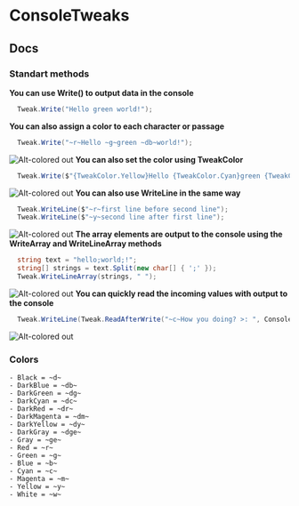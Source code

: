 # ConsoleTweaks
## Docs
### Standart methods
**You can use Write() to output data in the console**
```c#
  Tweak.Write("Hello green world!");
```
**You can also assign a color to each character or passage**
```c#
  Tweak.Write("~r~Hello ~g~green ~db~world!");
```
![Alt-colored out](https://sun9-24.userapi.com/impg/8xecKOzTmKUyKUruOfOODpPmg1f2-pCGJ6IkCw/zdzq6Ja6ZLg.jpg?size=961x485&quality=96&proxy=1&sign=12c5220b07136c4b8948445942dd483c&type=album "Орк")
**You can also set the color using TweakColor**
```c#
  Tweak.Write($"{TweakColor.Yellow}Hello {TweakColor.Cyan}green {TweakColor.Magenta}world!");
```
![Alt-colored out](https://sun9-23.userapi.com/impg/5qtNrB0wKYPYvUmaeo-otREJBR74kDICWLUMsQ/RzC3Yv59hCQ.jpg?size=953x470&quality=96&proxy=1&sign=2c4b512d91dfab060a3ee3a99d08bf47&type=album "Орк")
**You can also use WriteLine in the same way**
```c#
  Tweak.WriteLine($"~r~first line before second line");
  Tweak.WriteLine($"~y~second line after first line");
```
![Alt-colored out](https://sun9-67.userapi.com/impg/_1J-MEs0EPyqohdQnmfgZYUgDxENpwO6Sh1e1Q/O083_u5zuyA.jpg?size=955x477&quality=96&proxy=1&sign=7a8a68c34abeb6ea03a549b207c8f5cd&type=album "Орк")
**The array elements are output to the console using the WriteArray and WriteLineArray methods**
```c#
  string text = "hello;world;!";
  string[] strings = text.Split(new char[] { ';' });
  Tweak.WriteLineArray(strings, " ");
```
![Alt-colored out](https://sun9-14.userapi.com/impg/qSwNzEyVPPpsWfT-rloyyk_fy6iGdH-SwjL4oA/Qw41Y-6XKic.jpg?size=950x471&quality=96&proxy=1&sign=5920148e23d86d6cbc5fc7b8eb4d916c&type=album "Орк")
**You can quickly read the incoming values with output to the console**
```c#
  Tweak.WriteLine(Tweak.ReadAfterWrite("~c~How you doing? >: ", ConsoleColor.Yellow));
```
![Alt-colored out](https://sun9-49.userapi.com/impg/FkKxoFgsoRhzEHhM4Udjt0scltPz-U-O_kACiQ/O13CNMAyQxo.jpg?size=903x457&quality=96&proxy=1&sign=405236e2dcc4432411f8b252dbe6bb0b&type=album "Орк")

### Colors
```
- Black = ~d~
- DarkBlue = ~db~
- DarkGreen = ~dg~
- DarkCyan = ~dc~
- DarkRed = ~dr~
- DarkMagenta = ~dm~
- DarkYellow = ~dy~
- DarkGray = ~dge~
- Gray = ~ge~
- Red = ~r~
- Green = ~g~
- Blue = ~b~
- Cyan = ~c~
- Magenta = ~m~
- Yellow = ~y~
- White = ~w~
```
